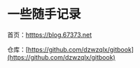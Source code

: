 # 一些随手记录

首页：[htttps://blog.67373.net](htttps://blog.67373.net)

仓库：[https://github.com/dzwzqlx/gitbook](https://github.com/dzwzqlx/gitbook)
